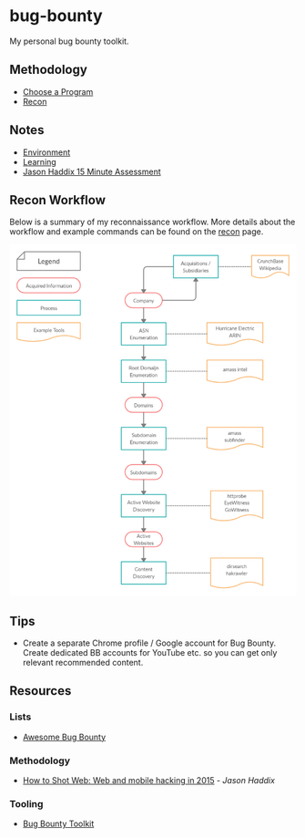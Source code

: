 # bug-bounty

My personal bug bounty toolkit.

## Methodology

- [Choose a Program](methodology/00-choose-program.md)
- [Recon](methodology/01-recon.md)

## Notes

- [Environment](methodology/a-environment.md)
- [Learning](methodology/b-learn.md)
- [Jason Haddix 15 Minute Assessment](methodology/c-jhaddix-15-min-assessment.md)

## Recon Workflow

Below is a summary of my reconnaissance workflow. More details about the workflow and example commands can be found on the [recon](methodology/01-recon.md) page.

![Recon Workflow](media/recon.png)

## Tips
- Create a separate Chrome profile / Google account for Bug Bounty. Create dedicated BB accounts for YouTube etc. so you can get only relevant recommended content.


## Resources

### Lists
- [Awesome Bug Bounty](https://github.com/djadmin/awesome-bug-bounty)

### Methodology
- [How to Shot Web: Web and mobile hacking in 2015](https://www.youtube.com/watch?v=-FAjxUOKbdI) - _Jason Haddix_

### Tooling
- [Bug Bounty Toolkit](https://github.com/AlexisAhmed/BugBountyToolkit)
